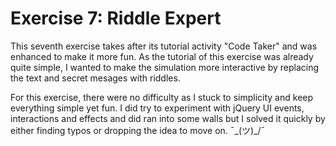 # Exercise 7: Riddle Expert

This seventh exercise takes after its tutorial activity "Code Taker" and was enhanced to make it more fun. As the tutorial of this exercise was already quite simple, I wanted to make the simulation more interactive by replacing the text and secret mesages with riddles.

For this exercise, there were no difficulty as I stuck to simplicity and keep everything simple yet fun. I did try to experiment with jQuery UI events, interactions and effects and did ran into some walls but I solved it quickly by either finding typos or dropping the idea to move on. ¯\_(ツ)_/¯
